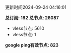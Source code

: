 更新时间2024-09-24 04:16:01

**总订阅: 182**
**总节点: 26087**
- vless节点: 5610
- vless节点: 1

**google ping有效节点: 823**
